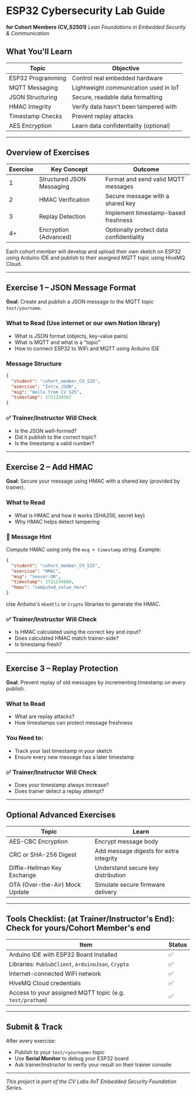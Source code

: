 # ESP32 Cybersecurity Lab Guide

**for Cohort Members (CV_S2501)**
*Lean Foundations in Embedded Security & Communication*

## What You'll Learn

| Topic             | Objective                        |
| ----------------- | ------------------------------------- |
| ESP32 Programming | Control real embedded hardware        |
| MQTT Messaging    | Lightweight communication used in IoT |
| JSON Structuring  | Secure, readable data formatting      |
| HMAC Integrity    | Verify data hasn't been tampered with |
| Timestamp Checks  | Prevent replay attacks                |
| AES Encryption    | Learn data confidentiality (optional) |

---

## Overview of Exercises

| Exercise | Key Concept               | Outcome                                 |
| -------- | ------------------------- | --------------------------------------- |
| 1        | Structured JSON Messaging | Format and send valid MQTT messages     |
| 2        | HMAC Verification         | Secure message with a shared key        |
| 3        | Replay Detection          | Implement timestamp-based freshness     |
| 4+       | Encryption (Advanced)     | Optionally protect data confidentiality |

Each cohort member will develop and upload their own sketch on ESP32 using Arduino IDE and publish to their assigned MQTT topic using HiveMQ Cloud.

---

## Exercise 1 – JSON Message Format

**Goal**: Create and publish a JSON message to the MQTT topic `test/yourname`.

### What to Read (Use internet or our own Notion library)

* What is JSON format (objects, key-value pairs)
* What is MQTT and what is a "topic"
* How to connect ESP32 to WiFi and MQTT using Arduino IDE

### Message Structure

```json
{
  "student": "cohort_member_CV_S25",
  "exercise": "Intro_JSON",
  "msg": "Hello from CV S25",
  "timestamp": 1721234567
}
```

### ✅ Trainer/Instructor Will Check

* Is the JSON well-formed?
* Did it publish to the correct topic?
* Is the timestamp a valid number?

---

## Exercise 2 – Add HMAC

**Goal**: Secure your message using HMAC with a shared key (provided by trainer).

### What to Read

* What is HMAC and how it works (SHA256, secret key)
* Why HMAC helps detect tampering

### 🔐 Message Hint

Compute HMAC using only the `msg + timestamp` string. Example:

```json
{
  "student": "cohort_member_CV_S25",
  "exercise": "HMAC",
  "msg": "Sensor:OK",
  "timestamp": 1721234600,
  "hmac": "computed_value_here"
}
```

Use Arduino's `mbedtls` or `Crypto` libraries to generate the HMAC.

### ✅ Trainer/Instructor Will Check

* Is HMAC calculated using the correct key and input?
* Does calculated HMAC match trainer-side?
* Is timestamp fresh?

---

## Exercise 3 – Replay Protection

**Goal**: Prevent replay of old messages by incrementing timestamp on every publish.

### What to Read

* What are replay attacks?
* How timestamps can protect message freshness

### You Need to:

* Track your last timestamp in your sketch
* Ensure every new message has a later timestamp

### ✅ Trainer/Instructor Will Check

* Does your timestamp always increase?
* Does trainer detect a replay attempt?

---

## Optional Advanced Exercises

| Topic                          | Learn                                   |
| ------------------------------ | --------------------------------------- |
| AES-CBC Encryption             | Encrypt message body                    |
| CRC or SHA-256 Digest          | Add message digests for extra integrity |
| Diffie-Hellman Key Exchange    | Understand secure key distribution      |
| OTA (Over-the-Air) Mock Update | Simulate secure firmware delivery       |

---

## Tools Checklist: (at Trainer/Instructor's End): Check for yours/Cohort Member's end

| Item                                                     | Status |
| -------------------------------------------------------- | ------ |
| Arduino IDE with ESP32 Board Installed                   | ✅      |
| Libraries: `PubSubClient`, `ArduinoJson`, `Crypto`       | ✅      |
| Internet-connected WiFi network                          | ✅      |
| HiveMQ Cloud credentials                                 | ✅      |
| Access to your assigned MQTT topic (e.g. `test/pratham`) | ✅      |

---

## Submit & Track

After every exercise:

* Publish to your `test/<yourname>` topic
* Use **Serial Monitor** to debug your ESP32 board
* Ask trainer/instructor to verify your result on their trainer console

---

*This project is part of the CV Labs IIoT Embedded Security Foundation Series.*
